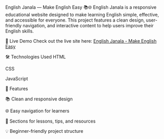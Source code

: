 English Janala — Make English Easy 📚🌐
English Janala is a responsive educational website designed to make learning English simple, effective, and accessible for everyone. This project features a clean design, user-friendly navigation, and interactive content to help users improve their English skills.

🚀 Live Demo
Check out the live site here:
[English Janala - Make English Easy](https://english-janala-make-english-easy.netlify.app/)

🛠️ Technologies Used
HTML

CSS

JavaScript

📄 Features

📚 Clean and responsive design

🌐 Easy navigation for learners

📝 Sections for lessons, tips, and resources

💡 Beginner-friendly project structure